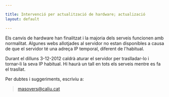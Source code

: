```yaml
---

title: Intervenció per actualització de hardware; actualizació
layout: default

---
```


Els canvis de hardware han finalitzat i la majoria dels serveis
funcionen amb normalitat. Algunes webs allotjades al servidor no estan
disponibles a causa de que el servidor té una adreça IP temporal,
diferent de l'habitual.

Durant el dilluns 3-12-2012 caldrà aturar el servidor per traslladar-lo
i tornar-li la seva IP habitual. Hi haurà un tall en tots els serveis
mentre es fa el trasllat.

Per dubtes i suggeriments, escriviu a:

> <masovers@caliu.cat>

